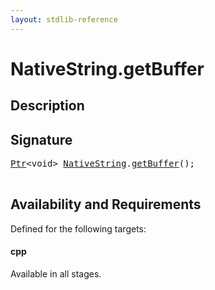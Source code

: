 ```yaml
---
layout: stdlib-reference
---
```


# NativeString\.getBuffer

## Description





## Signature 

<pre>
<a href="/stdlib-reference/types/ptr-0/index" class="code_type">Ptr</a>&lt;<span class="code_keyword">void</span>&gt; <a href="/stdlib-reference/types/nativestring-06/index" class="code_type">NativeString</a>.<a href="/stdlib-reference/types/nativestring-06/getbuffer-3">getBuffer</a>();

</pre>

## Availability and Requirements

Defined for the following targets:

#### cpp
Available in all stages.



